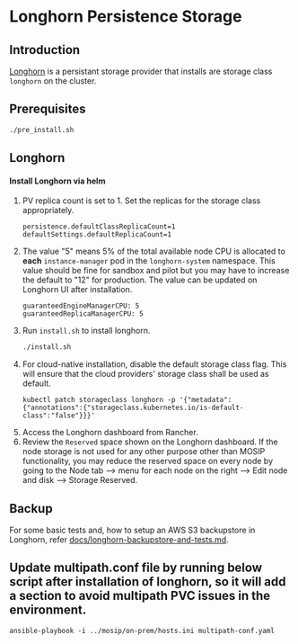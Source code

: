 # Longhorn Persistence Storage

## Introduction
[Longhorn](https://longhorn.io) is a persistant storage provider that installs are storage class `longhorn` on the cluster.

## Prerequisites
```sh
./pre_install.sh
```

## Longhorn

#### Install Longhorn via helm
1. PV replica count is set to 1. Set the replicas for the storage class appropriately.
   ```
   persistence.defaultClassReplicaCount=1
   defaultSettings.defaultReplicaCount=1
   ```
1. The value "5" means 5% of the total available node CPU is allocated to **each** `instance-manager` pod in the `longhorn-system` namespace.
   This value should be fine for sandbox and pilot but you may have to increase the default to "12" for production.
   The value can be updated on Longhorn UI after installation.
   ```
   guaranteedEngineManagerCPU: 5
   guaranteedReplicaManagerCPU: 5     
   ```
1. Run `install.sh` to install longhorn.
   ```sh
   ./install.sh
   ```
1. For cloud-native installation, disable the default storage class flag. 
   This will ensure that the cloud providers' storage class shall be used as default.
   ```
   kubectl patch storageclass longhorn -p '{"metadata": {"annotations":{"storageclass.kubernetes.io/is-default-class":"false"}}}'
   ```
1. Access the Longhorn dashboard from Rancher.
1. Review the `Reserved` space shown on the Longhorn dashboard.
   If the node storage is not used for any other purpose other than MOSIP functionality, you may reduce the reserved space on every node by going to the Node tab --> menu for each node on the right --> Edit node and disk --> Storage Reserved.

## Backup
For some basic tests and, how to setup an AWS S3 backupstore in Longhorn, refer [docs/longhorn-backupstore-and-tests.md](../../docs/longhorn-backupstore-and-tests.md).

## Update multipath.conf file by running below script after installation of longhorn, so it will add a section to avoid multipath PVC issues in the environment. 
   ```
   ansible-playbook -i ../mosip/on-prem/hosts.ini multipath-conf.yaml
   ```